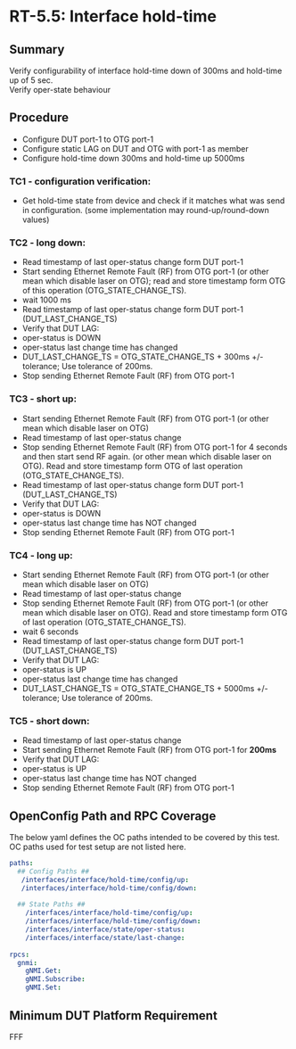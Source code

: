 # RT-5.5: Interface hold-time

## Summary

Verify configurability of interface hold-time down of 300ms  and hold-time up of 5 sec.\
Verify oper-state behaviour

## Procedure
*   Configure DUT port-1 to OTG port-1
*   Configure static LAG on DUT and OTG with port-1 as member
*   Configure hold-time down 300ms and hold-time up 5000ms
### TC1 - configuration verification:
*   Get hold-time state from device and check if it matches what was send in configuration. (some implementation may round-up/round-down values)
### TC2 - long down:
*   Read timestamp of last oper-status change  form DUT port-1 
*   Start sending Ethernet Remote Fault (RF) from OTG port-1 (or other mean which disable laser on OTG); read and store timestamp form OTG of this operation (OTG_STATE_CHANGE_TS).
*   wait 1000 ms
*   Read timestamp of last oper-status change  form DUT port-1 (DUT_LAST_CHANGE_TS)
*   Verify that DUT LAG:
  * oper-status is DOWN
  * oper-status last change time has changed 
  * DUT_LAST_CHANGE_TS = OTG_STATE_CHANGE_TS + 300ms +/- tolerance; Use tolerance of 200ms.
*   Stop sending Ethernet Remote Fault (RF) from OTG port-1 
### TC3 - short up:
*   Start sending Ethernet Remote Fault (RF) from OTG port-1 (or other mean which disable laser on OTG)
*   Read timestamp of last oper-status change   
*   Stop sending Ethernet Remote Fault (RF) from OTG port-1 for 4 seconds and then start send RF again. (or other mean which disable laser on OTG). Read and store timestamp form OTG of last operation (OTG_STATE_CHANGE_TS).
*   Read timestamp of last oper-status change  form DUT port-1 (DUT_LAST_CHANGE_TS)
*   Verify that DUT LAG:
  * oper-status is DOWN
  * oper-status last change time has NOT changed
*   Stop sending Ethernet Remote Fault (RF) from OTG port-1 
### TC4 - long  up:
*   Start sending Ethernet Remote Fault (RF) from OTG port-1 (or other mean which disable laser on OTG)
*   Read timestamp of last oper-status change   
*   Stop sending Ethernet Remote Fault (RF) from OTG port-1 (or other mean which disable laser on OTG). Read and store timestamp form OTG of last operation (OTG_STATE_CHANGE_TS).
*   wait 6 seconds
*   Read timestamp of last oper-status change  form DUT port-1 (DUT_LAST_CHANGE_TS)
*   Verify that DUT LAG:
  * oper-status is UP
  * oper-status last change time has changed
  * DUT_LAST_CHANGE_TS = OTG_STATE_CHANGE_TS + 5000ms +/- tolerance; Use tolerance of 200ms.

### TC5 - short down:
*   Read timestamp of last oper-status change   
*   Start sending Ethernet Remote Fault (RF) from OTG port-1 for **200ms** 
*   Verify that DUT LAG:
  * oper-status is UP
  * oper-status last change time has NOT changed
*   Stop sending Ethernet Remote Fault (RF) from OTG port-1 



## OpenConfig Path and RPC Coverage

The below yaml defines the OC paths intended to be covered by this test.  OC paths used for test setup are not listed here.

```yaml
paths:
  ## Config Paths ##
   /interfaces/interface/hold-time/config/up:
   /interfaces/interface/hold-time/config/down:
 
  ## State Paths ##
    /interfaces/interface/hold-time/config/up:
    /interfaces/interface/hold-time/config/down:
    /interfaces/interface/state/oper-status:
    /interfaces/interface/state/last-change:
    
rpcs:
  gnmi:
    gNMI.Get:
    gNMI.Subscribe:
    gNMI.Set:
```

## Minimum DUT Platform Requirement

FFF
